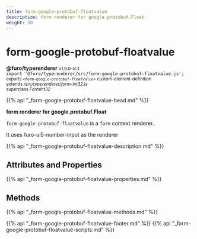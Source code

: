 ```yaml
---
title: form-google-protobuf-floatvalue
description: form renderer for google.protobuf.Float
weight: 50
---
```


# form-google-protobuf-floatvalue
**@furo/typerenderer** <small>v1.0.0-rc.1</small>
<br>`import '@furo/typerenderer/src/form-google-protobuf-floatvalue.js';`<small>
<br>exports `<form-google-protobuf-floatvalue>` custom-element-definition
<br>extends */src/typerenderer/form-int32.js*
<br>superclass *FormInt32*</small>

{{% api "_form-google-protobuf-floatvalue-head.md" %}}

**form renderer for google.protobuf.Float**

`form-google-protobuf-floatvalue` is a `form` context renderer.

It uses furo-ui5-number-input as the renderer

{{% api "_form-google-protobuf-floatvalue-description.md" %}}


## Attributes and Properties
{{% api "_form-google-protobuf-floatvalue-properties.md" %}}



## Methods
{{% api "_form-google-protobuf-floatvalue-methods.md" %}}





{{% api "_form-google-protobuf-floatvalue-footer.md" %}}
{{% api "_form-google-protobuf-floatvalue-scripts.md" %}}
